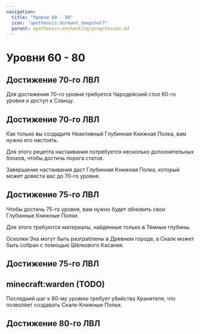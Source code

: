```yaml
---
navigation:
  title: "Уровни 60 - 80"
  icon: "apotheosis:dormant_deepshelf"
  parent: apotheosis:enchanting/progression.md
---
```


# Уровни 60 - 80

## Достижение 70-го ЛВЛ

Для достижения 70-го уровня требуется Чародейский стол 60-го уровня и доступ к Сланцу.

<Recipe id="apotheosis:dormant_deepshelf" />

## Достижение 70-го ЛВЛ

Как только вы создадите <Color id="blue">Неактивный Глубинная Книжная Полка</Color>, вам нужно его настоять.

Для этого рецепта настаивания потребуется несколько дополнительных блоков, чтобы достичь порога статов.

Завершение настаивания даст <Color id="blue">Глубинная Книжная Полка</Color>, который может довести вас до 70-го уровня.

## Достижение 75-го ЛВЛ

Чтобы достичь 75-го уровня, вам нужно будет обновить свои Глубинные Книжные Полки.

Для этого требуются материалы, найденные только в <Color id="blue">Тёмные глубины</Color>.

<Color id="blue">Осколки Эха</Color> могут быть разграблены в Древнем городе, а <Color id="blue">Скалк</Color> может быть собран с помощью Шёлкового Касания.

## Достижение 75-го ЛВЛ



<Recipe id="apotheosis:echoing_deepshelf" />

<Recipe id="apotheosis:soul_touched_deepshelf" />

## minecraft:warden (TODO)

<GameScene zoom={3.2}>
  <Entity id="minecraft:warden" />
</GameScene>

Последний шаг к 80-му уровню требует убийства <Color id="blue">Хранителя</Color>, что позволяет создавать <Color id="blue">Скалк-Книжные Полки</Color>.

## Достижение 80-го ЛВЛ



<Recipe id="apotheosis:echoing_sculkshelf" />

<Recipe id="apotheosis:soul_touched_sculkshelf" />

